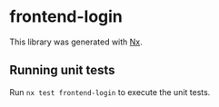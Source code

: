 # frontend-login

This library was generated with [Nx](https://nx.dev).

## Running unit tests

Run `nx test frontend-login` to execute the unit tests.
